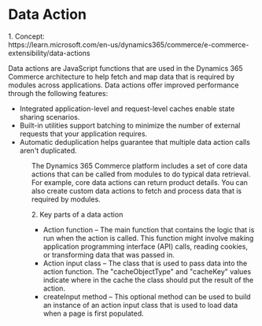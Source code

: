 <h1> Data Action</h1>
1. Concept: <br/>
   https://learn.microsoft.com/en-us/dynamics365/commerce/e-commerce-extensibility/data-actions<br/>
<p>Data actions are JavaScript functions that are used in the Dynamics 365 Commerce architecture to help fetch and map data that is required by modules across applications.
  Data actions offer improved performance through the following features:</p>

<ul>
  <li>Integrated application-level and request-level caches enable state sharing scenarios.</li>
  <li>Built-in utilities support batching to minimize the number of external requests that your application requires.</li>
  <li>Automatic deduplication helps guarantee that multiple data action calls aren't duplicated.</li>
<ul>
   
<p>The Dynamics 365 Commerce platform includes a set of core data actions that can be called from modules to do typical data retrieval. For example, core data actions can return product details. You can also create custom data actions to fetch and process data that is required by modules. </p>
2. Key parts of a data action <br/>
<ul>
   <li> Action function – The main function that contains the logic that is run when the action is called. This function might involve making application programming interface (API) calls, reading cookies, or transforming data that was passed in.</li>
   <li> Action input class – The class that is used to pass data into the action function. The "cacheObjectType" and "cacheKey" values indicate where in the cache the class should put the result of the action.</li>
   <li> createInput method – This optional method can be used to build an instance of an action input class that is used to load data when a page is first populated.</li>
<ul>
